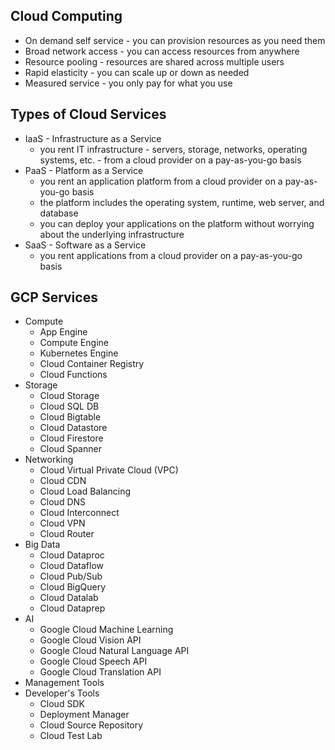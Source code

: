 ## Cloud Computing

- On demand self service - you can provision resources as you need them
- Broad network access - you can access resources from anywhere
- Resource pooling - resources are shared across multiple users
- Rapid elasticity - you can scale up or down as needed
- Measured service - you only pay for what you use

## Types of Cloud Services

- IaaS - Infrastructure as a Service
  - you rent IT infrastructure - servers, storage, networks, operating systems, etc. - from a cloud provider on a pay-as-you-go basis
- PaaS - Platform as a Service
  - you rent an application platform from a cloud provider on a pay-as-you-go basis
  - the platform includes the operating system, runtime, web server, and database
  - you can deploy your applications on the platform without worrying about the underlying infrastructure
- SaaS - Software as a Service
  - you rent applications from a cloud provider on a pay-as-you-go basis

## GCP Services

- Compute
  - App Engine
  - Compute Engine
  - Kubernetes Engine
  - Cloud Container Registry
  - Cloud Functions
- Storage
  - Cloud Storage
  - Cloud SQL DB
  - Cloud Bigtable
  - Cloud Datastore
  - Cloud Firestore
  - Cloud Spanner
- Networking
  - Cloud Virtual Private Cloud (VPC)
  - Cloud CDN
  - Cloud Load Balancing
  - Cloud DNS
  - Cloud Interconnect
  - Cloud VPN
  - Cloud Router
- Big Data
  - Cloud Dataproc
  - Cloud Dataflow
  - Cloud Pub/Sub
  - Cloud BigQuery
  - Cloud Datalab
  - Cloud Dataprep
- AI
  - Google Cloud Machine Learning
  - Google Cloud Vision API
  - Google Cloud Natural Language API
  - Google Cloud Speech API
  - Google Cloud Translation API
- Management Tools
- Developer's Tools
  - Cloud SDK
  - Deployment Manager
  - Cloud Source Repository
  - Cloud Test Lab
